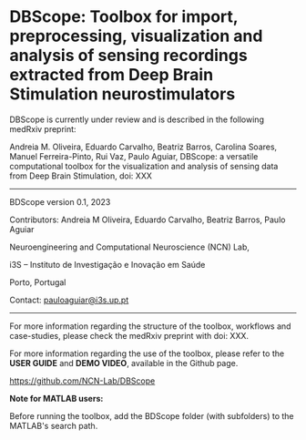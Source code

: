 # DBScope: Toolbox for import, preprocessing, visualization and analysis of sensing recordings extracted from Deep Brain Stimulation neurostimulators

DBScope is currently under review and is described in the following medRxiv preprint:

Andreia M. Oliveira, Eduardo Carvalho, Beatriz Barros, Carolina Soares, Manuel Ferreira-Pinto, Rui Vaz, Paulo Aguiar, DBScope: a versatile computational toolbox for the visualization and analysis of sensing data from Deep Brain Stimulation, doi: XXX

******************************************************************************************************************************************

BDScope version 0.1, 2023

Contributors: Andreia M Oliveira, Eduardo Carvalho, Beatriz Barros, Paulo Aguiar

Neuroengineering and Computational Neuroscience (NCN) Lab,

i3S – Instituto de Investigação e Inovação em Saúde

Porto, Portugal 

Contact: pauloaguiar@i3s.up.pt

******************************************************************************************************************************************

For more information regarding the structure of the toolbox, workflows and case-studies, please check the medRxiv preprint with doi: XXX.

For more information regarding the use of the toolbox, please refer to the **USER GUIDE** and **DEMO VIDEO**, available in the Github page.

https://github.com/NCN-Lab/DBScope


**Note for MATLAB users:**

Before running the toolbox, add the BDScope folder (with subfolders) to the MATLAB's search path.
